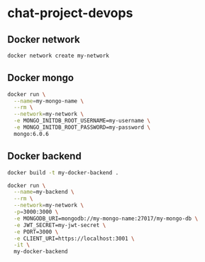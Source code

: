 # chat-project-devops

## Docker network
```sh
docker network create my-network
```

## Docker mongo
```sh
docker run \
  --name=my-mongo-name \
  --rm \
  --network=my-network \
  -e MONGO_INITDB_ROOT_USERNAME=my-username \
  -e MONGO_INITDB_ROOT_PASSWORD=my-password \
  mongo:6.0.6
```

## Docker backend
```sh
docker build -t my-docker-backend .
```

```sh
docker run \
  --name=my-backend \
  --rm \
  --network=my-network \
  -p=3000:3000 \
  -e MONGODB_URI=mongodb://my-mongo-name:27017/my-mongo-db \
  -e JWT_SECRET=my-jwt-secret \
  -e PORT=3000 \
  -e CLIENT_URI=https://localhost:3001 \
  -it \
  my-docker-backend
```
